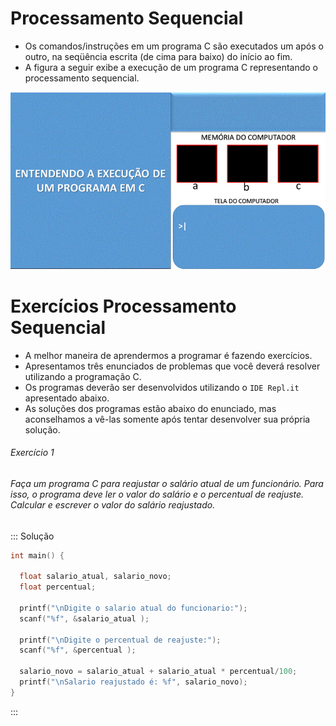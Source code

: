 # Processamento Sequencial
+ Os comandos/instruções em um programa C são executados um após o outro, na seqüência escrita (de cima para baixo) do início ao fim. 
+ A figura a seguir exibe a execução de um programa C representando o processamento sequencial.

![programa](/markdowns/ExecucaoProgramac70.gif)

# Exercícios Processamento Sequencial
+ A melhor maneira de aprendermos a programar é fazendo exercícios. 
+ Apresentamos três enunciados de problemas que você deverá resolver utilizando a programação C.  
+ Os  programas deverão ser desenvolvidos utilizando o `IDE Repl.it` apresentado abaixo.
+ As soluções dos programas estão abaixo do enunciado, mas aconselhamos a vê-las somente após tentar desenvolver sua própria solução. 

###### Exercício 1  
###### Faça um programa C para reajustar o salário atual de um funcionário. Para isso, o programa deve ler o valor do salário e o percentual de reajuste. Calcular e escrever o valor do salário reajustado.  

::: Solução

``` C
int main() {

  float salario_atual, salario_novo;
  float percentual;        

  printf("\nDigite o salario atual do funcionario:"); 
  scanf("%f", &salario_atual );  

  printf("\nDigite o percentual de reajuste:"); 
  scanf("%f", &percentual );  

  salario_novo = salario_atual + salario_atual * percentual/100; 
  printf("\nSalario reajustado é: %f", salario_novo);
}
```
:::



